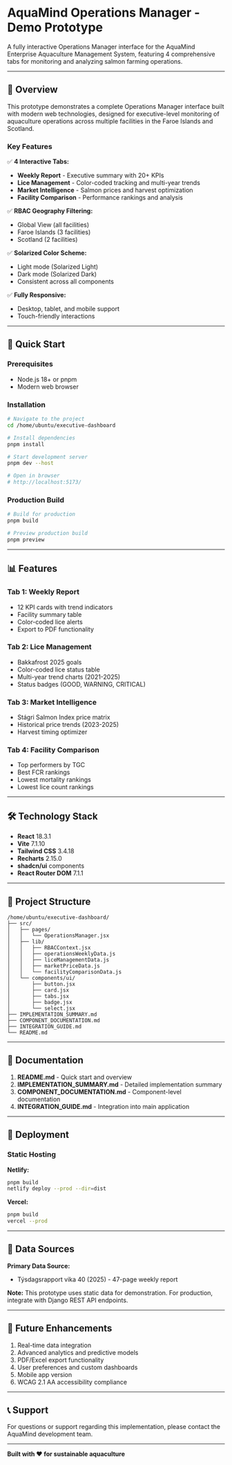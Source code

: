 # AquaMind Operations Manager - Demo Prototype

A fully interactive Operations Manager interface for the AquaMind Enterprise Aquaculture Management System, featuring 4 comprehensive tabs for monitoring and analyzing salmon farming operations.

---

## 🎯 Overview

This prototype demonstrates a complete Operations Manager interface built with modern web technologies, designed for executive-level monitoring of aquaculture operations across multiple facilities in the Faroe Islands and Scotland.

### Key Features

✅ **4 Interactive Tabs:**
- **Weekly Report** - Executive summary with 20+ KPIs
- **Lice Management** - Color-coded tracking and multi-year trends
- **Market Intelligence** - Salmon prices and harvest optimization
- **Facility Comparison** - Performance rankings and analysis

✅ **RBAC Geography Filtering:**
- Global View (all facilities)
- Faroe Islands (3 facilities)
- Scotland (2 facilities)

✅ **Solarized Color Scheme:**
- Light mode (Solarized Light)
- Dark mode (Solarized Dark)
- Consistent across all components

✅ **Fully Responsive:**
- Desktop, tablet, and mobile support
- Touch-friendly interactions

---

## 🚀 Quick Start

### Prerequisites

- Node.js 18+ or pnpm
- Modern web browser

### Installation

```bash
# Navigate to the project
cd /home/ubuntu/executive-dashboard

# Install dependencies
pnpm install

# Start development server
pnpm dev --host

# Open in browser
# http://localhost:5173/
```

### Production Build

```bash
# Build for production
pnpm build

# Preview production build
pnpm preview
```

---

## 📊 Features

### Tab 1: Weekly Report
- 12 KPI cards with trend indicators
- Facility summary table
- Color-coded lice alerts
- Export to PDF functionality

### Tab 2: Lice Management
- Bakkafrost 2025 goals
- Color-coded lice status table
- Multi-year trend charts (2021-2025)
- Status badges (GOOD, WARNING, CRITICAL)

### Tab 3: Market Intelligence
- Stágri Salmon Index price matrix
- Historical price trends (2023-2025)
- Harvest timing optimizer

### Tab 4: Facility Comparison
- Top performers by TGC
- Best FCR rankings
- Lowest mortality rankings
- Lowest lice count rankings

---

## 🛠️ Technology Stack

- **React** 18.3.1
- **Vite** 7.1.10
- **Tailwind CSS** 3.4.18
- **Recharts** 2.15.0
- **shadcn/ui** components
- **React Router DOM** 7.1.1

---

## 📁 Project Structure

```
/home/ubuntu/executive-dashboard/
├── src/
│   ├── pages/
│   │   └── OperationsManager.jsx
│   ├── lib/
│   │   ├── RBACContext.jsx
│   │   ├── operationsWeeklyData.js
│   │   ├── liceManagementData.js
│   │   ├── marketPriceData.js
│   │   └── facilityComparisonData.js
│   └── components/ui/
│       ├── button.jsx
│       ├── card.jsx
│       ├── tabs.jsx
│       ├── badge.jsx
│       └── select.jsx
├── IMPLEMENTATION_SUMMARY.md
├── COMPONENT_DOCUMENTATION.md
├── INTEGRATION_GUIDE.md
└── README.md
```

---

## 📖 Documentation

1. **README.md** - Quick start and overview
2. **IMPLEMENTATION_SUMMARY.md** - Detailed implementation summary
3. **COMPONENT_DOCUMENTATION.md** - Component-level documentation
4. **INTEGRATION_GUIDE.md** - Integration into main application

---

## 🚢 Deployment

### Static Hosting

**Netlify:**
```bash
pnpm build
netlify deploy --prod --dir=dist
```

**Vercel:**
```bash
pnpm build
vercel --prod
```

---

## 📝 Data Sources

**Primary Data Source:**
- Týsdagsrapport vika 40 (2025) - 47-page weekly report

**Note:** This prototype uses static data for demonstration. For production, integrate with Django REST API endpoints.

---

## 🔮 Future Enhancements

1. Real-time data integration
2. Advanced analytics and predictive models
3. PDF/Excel export functionality
4. User preferences and custom dashboards
5. Mobile app version
6. WCAG 2.1 AA accessibility compliance

---

## 📞 Support

For questions or support regarding this implementation, please contact the AquaMind development team.

---

**Built with ❤️ for sustainable aquaculture**

